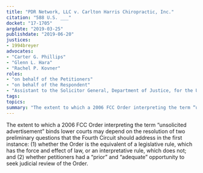 ```yaml
---
title: "PDR Network, LLC v. Carlton Harris Chiropractic, Inc."
citation: "588 U.S. ___"
docket: "17-1705"
argdate: "2019-03-25"
publishdate: "2019-06-20"
justices:
- 1994breyer
advocates:
- "Carter G. Phillips"
- "Glenn L. Hara"
- "Rachel P. Kovner"
roles:
- "on behalf of the Petitioners"
- "on behalf of the Respondent"
- "Assistant to the Solicitor General, Department of Justice, for the United States, as amicus curiae, supporting the Respondent"
tags:
topics:
summary: "The extent to which a 2006 FCC Order interpreting the term “unsolicited advertisement” binds lower courts may depend on the resolution of two preliminary questions that the Fourth Circuit should address in the first instance: (1) whether the Order is the equivalent of a legislative rule, which has the force and effect of law, or an interpretative rule, which does not; and (2) whether petitioners had a “prior” and “adequate” opportunity to seek judicial review of the Order."
---
```

The extent to which a 2006 FCC Order interpreting the term “unsolicited advertisement” binds lower courts may depend on the resolution of two preliminary questions that the Fourth Circuit should address in the first instance: (1) whether the Order is the equivalent of a legislative rule, which has the force and effect of law, or an interpretative rule, which does not; and (2) whether petitioners had a “prior” and “adequate” opportunity to seek judicial review of the Order.